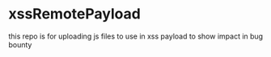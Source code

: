 # xssRemotePayload
this repo is for uploading js files to use in xss payload to show impact in bug bounty
